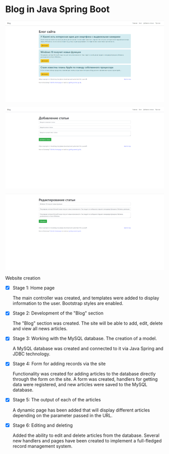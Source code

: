 # Blog in Java Spring Boot

![blog](https://github.com/shtunder/Blog/blob/master/blog.png)

![blogAdd](https://github.com/shtunder/Blog/blob/master/blogAdd.png)

![blogAdd](https://github.com/shtunder/Blog/blob/master/blogEdit.png)

Website creation
- [x] Stage 1: Home page

   The main controller was created, and templates were added to display information to the user. Bootstrap styles are enabled.
- [x] Stage 2: Development of the "Blog" section

   The "Blog" section was created. The site will be able to add, edit, delete and view all news articles.
- [x] Stage 3: Working with the MySQL database. The creation of a model.

   A MySQL database was created and connected to it via Java Spring and JDBC technology.
- [x] Stage 4: Form for adding records via the site

   Functionality was created for adding articles to the database directly through the form on the site. A form was created, handlers for getting data were registered, and new articles were saved to the MySQL database.
- [x] Stage 5: The output of each of the articles

   A dynamic page has been added that will display different articles depending on the parameter passed in the URL.
- [x] Stage 6: Editing and deleting

   Added the ability to edit and delete articles from the database. Several new handlers and pages have been created to implement a full-fledged record management system.
